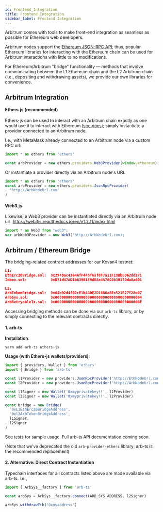 ```yaml
---
id: Frontend_Integration
title: Frontend Integration
sidebar_label: Frontend Integration
---
```


Arbitrum comes with tools to make front-end integration as seamless as possible for Ethereum web developers.

Arbitrum nodes support the [Ethereum JSON-RPC API](https://eth.wiki/json-rpc/API); thus, popular Ethereum libraries for interacting with the Ethereum chain can be used for Arbitrum interactions with little to no modifications.

For Ethereum/Arbitrum "bridge" functionality — methods that involve communicating between the L1 Ethereum chain and the L2 Arbitrum chain (i.e., depositing and withdrawing assets), we provide our own libraries for convenience.

## Arbitrum Integration

#### Ethers.js (recommended)

Ethers-js can be used to interact with an Arbitrum chain exactly as one would use it to interact with Ethereum ([see docs](https://docs.ethers.io/v5/)); simply instantiate a provider connected to an Arbitrum node.

I.e., with MetaMask already connected to an Arbitrum node via a custom RPC url:

```ts
import * as ethers from 'ethers'

const arbProvider = new ethers.providers.Web3Provider(window.ethereum)
```

Or instantiate a provider directly via an Arbitrum node's URL

```ts
import * as ethers from 'ethers'
const arbProvider = new ethers.providers.JsonRpcProvider(
  'http://ArbNodeUrl.com'
)
```

#### Web3.js

Likewise, a Web3 provider can be instantiated directly via an Arbitrum node url:
https://web3js.readthedocs.io/en/v1.2.11/index.html

```ts
import * as Web3 from "web3";
var arbWeb3Provider = new Web3('http://ArbNodeUrl.com);

```

## Arbitrum / Ethereum Bridge

The bridging-related contract addresses for our Kovan4 testnet:

```json
L1:
EthErc20Bridge.sol:  0x2948ac43e4AfF448f6af0F7a11F18Bb6062dd271
Inbox.sol:           0xD71d47AD1b63981E9dB8e4A78C0b30170da8a601

L2:
ArbTokenBridge.sol:  0x64b92d4f02cE1b4BDE2D16B6eAEe521E27f28e07
ArbSys.sol:          0x0000000000000000000000000000000000000064
ArbRetryableTx.sol:  0x000000000000000000000000000000000000006E

```

Accessing bridging methods can be done via our `arb-ts` library, or by simply connecting to the relevant contracts directly.

#### 1. arb-ts

**Installation**:

```
yarn add arb-ts ethers-js
```

**Usage (with Ethers-js wallets/providers)**:

```ts
import { providers, Wallet } from 'ethers'
import { Bridge } from 'arb-ts'

const l1Provider = new providers.JsonRpcProvider('http://EthNodeUrl.com')
const l2Provider = new providers.JsonRpcProvider('http://ArbNodeUrl.com')

const l1Signer = new Wallet('0xmyprivatekey!!', l1Provider)
const l2Signer = new Wallet('0xmyprivatekey!!', l2Provider)

const bridge = new Bridge(
  '0xL1EthErc20BridgeAddress',
  '0xl2ArbTokenBridgeAddress',
  l1Signer,
  l2Signer
)
```

See [tests](https://github.com/OffchainLabs/arbitrum/blob/develop/packages/arb-ts/integration_test/arb-bridge.test.ts) for sample usage. Full arb-ts API documentation coming soon.

(Note that we've deprecated the old `arb-provider-ethers` library; arb-ts is the recommended replacement)

#### 2. Alternative: Direct Contract Instantiation

Typechain interfaces for all contracts listed above are made available via arb-ts. i.e.,

```ts
import { ArbSys__factory } from 'arb-ts'

const arbSys = ArbSys__factory.connect(ARB_SYS_ADDRESS, l2Signer)

arbSys.withdrawEth('0xmyaddress')
```
